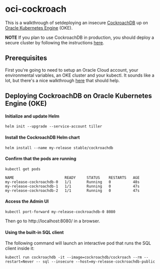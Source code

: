 # oci-cockroach
This is a walkthrough of setdeploying an insecure [CockroachDB](https://github.com/cockroachdb/cockroach) up on [Oracle Kubernetes Engine](https://cloud.oracle.com/containers/kubernetes-engine) (OKE).

**NOTE** If you plan to use CockroachDB in production, you should deploy a secure cluster by following the instructions [here](https://www.cockroachlabs.com/docs/stable/orchestrate-cockroachdb-with-kubernetes.html).

## Prerequisites
First you're going to need to setup an Oracle Cloud account, your environmental variables, an OKE cluster and your kubectl.  It sounds like a lot, but there's a nice walkthrough [here](https://github.com/cloud-partners/oke-how-to) that should help.

## Deploying CockroachDB on Oracle Kubernetes Engine (OKE)

#### Initialize and update Helm
`helm init --upgrade --service-account tiller`

#### Install the CockroachDB Helm chart
`helm install --name my-release stable/cockroachdb`

#### Confirm that the pods are running
`kubectl get pods`

```
NAME                       READY     STATUS    RESTARTS   AGE
my-release-cockroachdb-0   1/1       Running   0          48s
my-release-cockroachdb-1   1/1       Running   0          47s
my-release-cockroachdb-2   1/1       Running   0          47s
```

#### Access the Admin UI
`kubectl port-forward my-release-cockroachdb-0 8080`

Then go to http://localhost:8080/ in a browser.

#### Using the built-in SQL client
The following command will launch an interactive pod that runs the SQL client inside it:

`kubectl run cockroachdb -it --image=cockroachdb/cockroach --rm --restart=Never -- sql --insecure --host=my-release-cockroachdb-public`